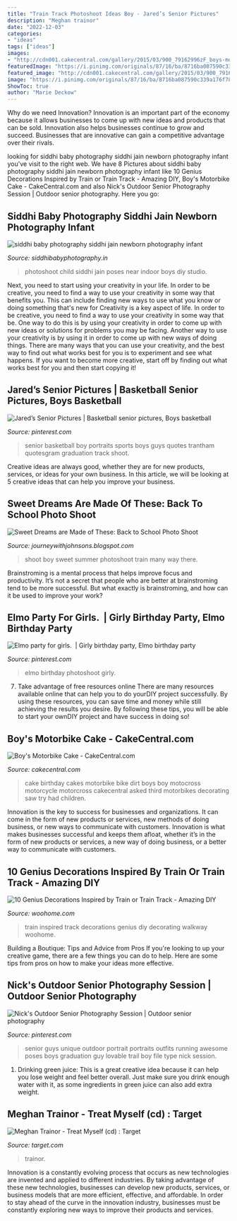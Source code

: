 ```yaml
---
title: "Train Track Photoshoot Ideas Boy - Jared’s Senior Pictures"
description: "Meghan trainor"
date: "2022-12-03"
categories:
- "ideas"
tags: ["ideas"]
images:
- "http://cdn001.cakecentral.com/gallery/2015/03/900_79162996zF_boys-motorbike-cake.jpg"
featuredImage: "https://i.pinimg.com/originals/87/16/ba/8716ba087590c339a176f78d0aa19a4c.jpg"
featured_image: "http://cdn001.cakecentral.com/gallery/2015/03/900_79162996zF_boys-motorbike-cake.jpg"
image: "https://i.pinimg.com/originals/87/16/ba/8716ba087590c339a176f78d0aa19a4c.jpg"
ShowToc: true
author: "Marie Deckow"
---
```



Why do we need Innovation?
Innovation is an important part of the economy because it allows businesses to come up with new ideas and products that can be sold. Innovation also helps businesses continue to grow and succeed. Businesses that are innovative can gain a competitive advantage over their rivals.

	

		
looking for siddhi baby photography siddhi jain newborn photography infant you've visit to the right web. We have 8 Pictures about siddhi baby photography siddhi jain newborn photography infant like 10 Genius Decorations Inspired by Train or Train Track - Amazing DIY, Boy&#039;s Motorbike Cake - CakeCentral.com and also Nick&#039;s Outdoor Senior Photography Session | Outdoor senior photography. Here you go:
		
    
## Siddhi Baby Photography Siddhi Jain Newborn Photography Infant

<img loading=lazy src="http://siddhibabyphotography.in/wp-content/uploads/2015/12/058-1.jpg" onerror="this.onerror=null;this.src='https://tse1.mm.bing.net/th?id=OIP.s1ijRbzkc7mxc4rOj2pvyAHaLH&amp;pid=15.1';" alt="siddhi baby photography siddhi jain newborn photography infant">

_Source: siddhibabyphotography.in_

>photoshoot child siddhi jain poses near indoor boys diy studio. 

	

Next, you need to start using your creativity in your life. In order to be creative, you need to find a way to use your creativity in some way that benefits you. This can include finding new ways to use what you know or doing something that's new for
Creativity is a key aspect of life. In order to be creative, you need to find a way to use your creativity in some way that be. One way to do this is by using your creativity in order to come up with new ideas or solutions for problems you may be facing. Another way to use your creativity is by using it in order to come up with new ways of doing things. There are many ways that you can use your creativity, and the best way to find out what works best for you is to experiment and see what happens. If you want to become more creative, start off by finding out what works best for you and then start copying it!

    
## Jared’s Senior Pictures | Basketball Senior Pictures, Boys Basketball

<img loading=lazy src="https://i.pinimg.com/originals/fb/a9/34/fba9342cde3af4a77fbf0b74895872be.jpg" onerror="this.onerror=null;this.src='https://tse4.mm.bing.net/th?id=OIP.jUgo08mctNR4OCsJRTwlJQHaJC&amp;pid=15.1';" alt="Jared’s Senior Pictures | Basketball senior pictures, Boys basketball">

_Source: pinterest.com_

>senior basketball boy portraits sports boys guys quotes trantham quotesgram graduation track shoot. 

	

Creative ideas are always good, whether they are for new products, services, or ideas for your own business. In this article, we will be looking at 5 creative ideas that can help you improve your business.

    
## Sweet Dreams Are Made Of These: Back To School Photo Shoot

<img loading=lazy src="http://2.bp.blogspot.com/-p3Iav4vxMMg/TkW12QbB3yI/AAAAAAAADT4/N4jod6kIfm0/s1600/IMG_5451.jpg" onerror="this.onerror=null;this.src='https://tse4.mm.bing.net/th?id=OIP.xgxSAOoCXCjWFxBOz2ltmgHaLG&amp;pid=15.1';" alt="Sweet Dreams are Made of These: Back to School Photo Shoot">

_Source: journeywithjohnsons.blogspot.com_

>shoot boy sweet summer photoshoot train many way there. 

	

Brainstroming is a mental process that helps improve focus and productivity. It’s not a secret that people who are better at brainstroming tend to be more successful. But what exactly is brainstroming, and how can it be used to improve your work?

    
## Elmo Party For Girls. ️ | Girly Birthday Party, Elmo Birthday Party

<img loading=lazy src="https://i.pinimg.com/originals/87/16/ba/8716ba087590c339a176f78d0aa19a4c.jpg" onerror="this.onerror=null;this.src='https://tse3.mm.bing.net/th?id=OIP.ipUPsoY5ArWrlgVPrMWhkAHaJ4&amp;pid=15.1';" alt="Elmo party for girls. ️ | Girly birthday party, Elmo birthday party">

_Source: pinterest.com_

>elmo birthday photoshoot girly. 

	

7) Take advantage of free resources online
There are many resources available online that can help you to do yourDIY project successfully. By using these resources, you can save time and money while still achieving the results you desire. By following these tips, you will be able to start your ownDIY project and have success in doing so!

    
## Boy&#039;s Motorbike Cake - CakeCentral.com

<img loading=lazy src="http://cdn001.cakecentral.com/gallery/2015/03/900_79162996zF_boys-motorbike-cake.jpg" onerror="this.onerror=null;this.src='https://tse4.mm.bing.net/th?id=OIP.V6JRYyY6o7xpMOgun9tl-AHaJ4&amp;pid=15.1';" alt="Boy&#039;s Motorbike Cake - CakeCentral.com">

_Source: cakecentral.com_

>cake birthday cakes motorbike bike dirt boys boy motocross motorcycle motorcross cakecentral asked third motorbikes decorating saw try had children. 

	

Innovation is the key to success for businesses and organizations. It can come in the form of new products or services, new methods of doing business, or new ways to communicate with customers. Innovation is what makes businesses successful and keeps them afloat, whether it’s in the form of new products or services, a new way of doing business, or a better way to communicate with customers.

    
## 10 Genius Decorations Inspired By Train Or Train Track - Amazing DIY

<img loading=lazy src="http://www.woohome.com/wp-content/uploads/2017/02/train-inspired-decorating-ideas-woohome-4.jpg" onerror="this.onerror=null;this.src='https://tse3.mm.bing.net/th?id=OIP.YnaldSd4NfkfqYT1DGK3KgHaTw&amp;pid=15.1';" alt="10 Genius Decorations Inspired by Train or Train Track - Amazing DIY">

_Source: woohome.com_

>train inspired track decorations genius diy decorating walkway woohome. 

	

Building a Boutique: Tips and Advice from Pros
If you're looking to up your creative game, there are a few things you can do to help. Here are some tips from pros on how to make your ideas more effective.

    
## Nick&#039;s Outdoor Senior Photography Session | Outdoor Senior Photography

<img loading=lazy src="https://i.pinimg.com/originals/09/6a/ce/096acedeb50b122210bb81df78b7a4ff.jpg" onerror="this.onerror=null;this.src='https://tse2.mm.bing.net/th?id=OIP.xwzYdAjKMMj1mRaOKdoUkwHaLG&amp;pid=15.1';" alt="Nick&#039;s Outdoor Senior Photography Session | Outdoor senior photography">

_Source: pinterest.com_

>senior guys unique outdoor portrait portraits outfits running awesome poses boys graduation guy lovable trail boy file type nick session. 

	

1. Drinking green juice: This is a great creative idea because it can help you lose weight and feel better overall. Just make sure you drink enough water with it, as some ingredients in green juice can also add extra weight.

    
## Meghan Trainor - Treat Myself (cd) : Target

<img loading=lazy src="https://target.scene7.com/is/image/Target/GUEST_3dac1b7f-f2a3-44c7-bef0-6698ab2dbc02?wid=488&amp;hei=488&amp;fmt=pjpeg" onerror="this.onerror=null;this.src='https://tse3.mm.bing.net/th?id=OIP.ydBhahRR9VCxLE1miwuC8wHaHa&amp;pid=15.1';" alt="Meghan Trainor - Treat Myself (cd) : Target">

_Source: target.com_

>trainor. 

	

Innovation is a constantly evolving process that occurs as new technologies are invented and applied to different industries. By taking advantage of these new technologies, businesses can develop new products, services, or business models that are more efficient, effective, and affordable. In order to stay ahead of the curve in the innovation industry, businesses must be constantly exploring new ways to improve their products and services.

